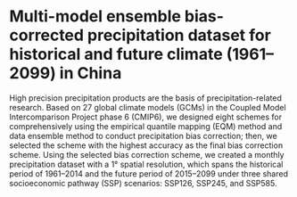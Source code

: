 # Multi-model ensemble bias-corrected precipitation dataset for historical and future climate (1961–2099) in China
High precision precipitation products are the basis of precipitation-related research. Based on 27 global climate models (GCMs) in the Coupled Model Intercomparison Project phase 6 (CMIP6), we designed eight schemes for comprehensively using the empirical quantile mapping (EQM) method and data ensemble method to conduct precipitation bias correction; then, we selected the scheme with the highest accuracy as the final bias correction scheme. Using the selected bias correction scheme, we created a monthly precipitation dataset with a 1° spatial resolution, which spans the historical period of 1961–2014 and the future period of 2015–2099 under three shared socioeconomic pathway (SSP) scenarios: SSP126, SSP245, and SSP585.
